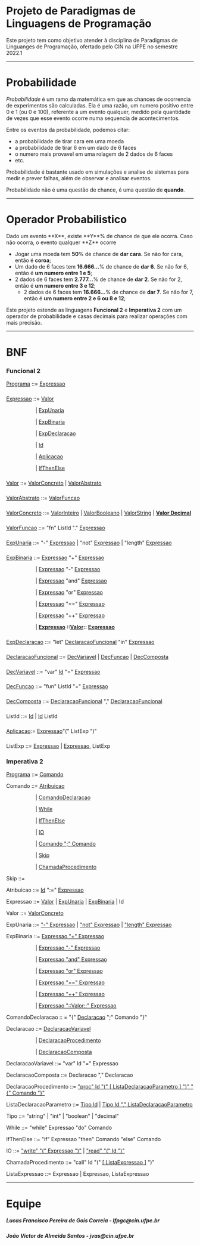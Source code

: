 <h1>Projeto de Paradigmas de Linguagens de Programação</h1>

 Este projeto tem como objetivo atender à disciplina de Paradigmas de Linguanges de Programação, ofertado pelo CIN na UFPE no semestre 2022.1

***
<h1>Probabilidade</h1>

*Probabilidade* é um ramo da matemática em que as chances de ocorrencia de experimentos são calculadas. Ela é uma razão, um numero positivo entre 0 e 1 (ou 0 e 100), referente a um evento qualquer, medido pela quantidade de vezes que esse evento ocorre numa sequencia de acontecimentos.

Entre os eventos da probabilidade, podemos citar:
 - a probabilidade de tirar cara em uma moeda
 - a probabilidade de tirar 6 em um dado de 6 faces
 - o numero mais provavel em uma rolagem de 2 dados de 6 faces
 - etc.

Probabilidade é bastante usado em simulações e analise de sistemas para medir e prever falhas, além de observar e analisar eventos.

Probabilidade não é uma questão de chance, é uma questão de **quando**.

***

<h1>Operador Probabilistico</h1>
Dado um evento **X**, existe **Y**% de chance de que ele ocorra. Caso não ocorra, o evento qualquer **Z** ocorre
 
- Jogar uma moeda tem **50**% de chance de **dar cara**. Se não for cara, então é **coroa**;
- Um dado de 6 faces tem **16.666...**% de chance de **dar 6**. Se não for 6, então é **um numero entre 1 e 5**;
- 2 dados de 6 faces tem **2.777...**% de chance de **dar 2**. Se não for 2, então é **um numero entre 3 e 12**;
  - 2 dados de 6 faces tem **16.666...**% de chance de **dar 7**. Se não for 7, então é **um numero entre 2 e 6 ou 8 e 12**;

Este projeto estende as linguagens **Funcional 2** e **Imperativa 2** com um operador de probabilidade e casas decimais para realizar operações com mais precisão.
***
<h1>BNF</h1>

<h3>Funcional 2</h3>

[Programa](src/lf2/plp/functional2/Programa.java) ::= [Expressao](src/lf2/plp/expressions2/expression/Expressao.java)
###

[Expressao](src/lf2/plp/expressions2/expression/Expressao.java) ::= 
[Valor](src/lf2/plp/expressions2/expression/Valor.java)

&emsp; &emsp; &emsp; &emsp;  &ensp;| [ExpUnaria](src/lf2/plp/expressions2/expression/ExpUnaria.java)

&emsp; &emsp; &emsp; &emsp;  &ensp;| [ExpBinaria](src/lf2/plp/expressions2/expression/ExpBinaria.java)

&emsp; &emsp; &emsp; &emsp;  &ensp;| [ExpDeclaracao](src/lf2/plp/expressions2/expression/ExpDeclaracao.java)

&emsp; &emsp; &emsp; &emsp;  &ensp;| [Id](src/lf2/plp/expressions2/expression/Id.java)

&emsp; &emsp; &emsp; &emsp;  &ensp;| [Aplicacao](src/lf2/plp/functional2/expression/Aplicacao.java)

&emsp; &emsp; &emsp; &emsp;  &ensp;| [IfThenElse](src/lf2/plp/functional1/expression/IfThenElse.java)
###
[Valor](src/lf2/plp/expressions2/expression/Valor.java) ::= 
[ValorConcreto](src/lf2/plp/expressions2/expression/ValorConcreto.java)
| [ValorAbstrato](src/lf2/plp/functional2/expression/ValorAbstrato.java)
###
[ValorAbstrato](src/lf2/plp/functional2/expression/ValorAbstrato.java) ::= [ValorFuncao](src/lf2/plp/functional2/expression/ValorFuncao.java)
###
[ValorConcreto](src/lf2/plp/expressions2/expression/ValorConcreto.java) ::= [ValorInteiro](src/lf2/plp/expressions2/expression/ValorInteiro.java) 
| [ValorBooleano](src/lf2/plp/expressions2/expression/ValorBooleano.java) 
| [ValorString](src/lf2/plp/expressions2/expression/ValorString.java) 
| [**Valor Decimal**](src/lf2/plp/expressions2/expression/ValorDecimal.java)
###
[ValorFuncao](src/lf2/plp/functional2/expression/ValorFuncao.java) ::= "fn" ListId "." [Expressao](src/lf2/plp/expressions2/expression/Expressao.java)
###
[ExpUnaria](src/lf2/plp/expressions2/expression/ExpUnaria.java) ::= "-" [Expressao](src/lf2/plp/expressions2/expression/Expressao.java) 
| "not" [Expressao](src/lf2/plp/expressions2/expression/Expressao.java) 
| "length" [Expressao](src/lf2/plp/expressions2/expression/Expressao.java)
###
[ExpBinaria](src/lf2/plp/expressions2/expression/ExpBinaria.java) ::= [Expressao](src/lf2/plp/expressions2/expression/Expressao.java) "+" [Expressao](src/lf2/plp/expressions2/expression/Expressao.java)

&emsp; &emsp; &emsp; &emsp;  &ensp;| [Expressao](src/lf2/plp/expressions2/expression/Expressao.java) "-" [Expressao](src/lf2/plp/expressions2/expression/Expressao.java)

&emsp; &emsp; &emsp; &emsp;  &ensp;| [Expressao](src/lf2/plp/expressions2/expression/Expressao.java) "and" [Expressao](src/lf2/plp/expressions2/expression/Expressao.java)

&emsp; &emsp; &emsp; &emsp;  &ensp;| [Expressao](src/lf2/plp/expressions2/expression/Expressao.java) "or" [Expressao](src/lf2/plp/expressions2/expression/Expressao.java)

&emsp; &emsp; &emsp; &emsp;  &ensp;| [Expressao](src/lf2/plp/expressions2/expression/Expressao.java) "==" [Expressao](src/lf2/plp/expressions2/expression/Expressao.java)

&emsp; &emsp; &emsp; &emsp;  &ensp;| [Expressao](src/lf2/plp/expressions2/expression/Expressao.java) "++" [Expressao](src/lf2/plp/expressions2/expression/Expressao.java)

&emsp; &emsp; &emsp; &emsp;  &ensp;| **[Expressao](src/lf2/plp/expressions2/expression/Expressao.java) ::[Valor](src/lf2/plp/expressions2/expression/Valor.java):: [Expressao](src/lf2/plp/expressions2/expression/Expressao.java)**

###          

[ExpDeclaracao](src/lf2/plp/functional2/expression/ExpDeclaracao.java) ::= "let" [DeclaracaoFuncional](src/lf2/plp/functional1/declaration/DeclaracaoFuncional.java) "in" [Expressao](src/lf2/plp/expressions2/expression/Expressao.java)
###
[DeclaracaoFuncional](src/lf2/plp/functional1/declaration/DeclaracaoFuncional.java) ::= [DecVariavel](src/lf2/plp/functional1/declaration/DecVariavel.java)
    | [DecFuncao](src/lf2/plp/functional2/declaration/DecFuncao.java)
    | [DecComposta](src/lf2/plp/functional1/declaration/DecComposta.java)
###
[DecVariavel](src/lf2/plp/functional1/declaration/DecVariavel.java) ::= "var" [Id](src/lf2/plp/expressions2/expression/Id.java) "=" [Expressao](src/lf2/plp/expressions2/expression/Expressao.java)
###
[DecFuncao](src/lf2/plp/functional2/declaration/DecFuncao.java) ::= "fun" ListId "=" [Expressao](src/lf2/plp/expressions2/expression/Expressao.java)
###
[DecComposta](src/lf2/plp/functional1/declaration/DecComposta.java) ::= [DeclaracaoFuncional](src/lf2/plp/functional1/declaration/DeclaracaoFuncional.java) "," [DeclaracaoFuncional](src/lf2/plp/functional1/declaration/DeclaracaoFuncional.java)
###
ListId ::= [Id](src/lf2/plp/expressions2/expression/Id.java)  |  [Id](src/lf2/plp/expressions2/expression/Id.java) ListId
###
[Aplicacao](src/lf2/plp/functional2/expression/Aplicacao.java):= [Expressao](src/lf2/plp/expressions2/expression/Expressao.java)"(" ListExp ")"
###
ListExp ::= [Expressao](src/lf2/plp/expressions2/expression/Expressao.java)  |  [Expressao](src/lf2/plp/expressions2/expression/Expressao.java), ListExp
###

<h3>Imperativa 2</h3>

[Programa](src/lf2/plp/imperative2/Programa.java) ::= [Comando](src/lf2/plp/imperative1/command/Comando.java)

Comando ::= [Atribuicao](src/lf2/plp/imperative1/command/Atribuicao.java)

&emsp; &emsp; &emsp; &emsp;  &ensp;| [ComandoDeclaracao](src/lf2/plp/imperative1/command/ComandoDeclaracao.java)

&emsp; &emsp; &emsp; &emsp;  &ensp;| [While](src/lf2/plp/imperative1/command/While.java)

&emsp; &emsp; &emsp; &emsp;  &ensp;| [IfThenElse](src/lf2/plp/imperative1/command/IfThenElse.java)

&emsp; &emsp; &emsp; &emsp;  &ensp;| [IO](src/lf2/plp/imperative1/command/IO.java)

&emsp; &emsp; &emsp; &emsp;  &ensp;| [Comando ";" Comando](src/lf2/plp/imperative1/command/SequenciaComando.java)

&emsp; &emsp; &emsp; &emsp;  &ensp;| [Skip](src/lf2/plp/imperative1/command/Skip.java)

&emsp; &emsp; &emsp; &emsp;  &ensp;| [ChamadaProcedimento](src/lf2/plp/imperative2/command/ChamadaProcedimento.java)

Skip ::= 

Atribuicao ::= [Id](src/lf2/plp/expressions2/expression/Id.java) ":=" [Expressao](src/lf2/plp/expressions2/expression/Expressao.java)

Expressao ::= [Valor](src/lf2/plp/expressions2/expression/Valor.java) | [ExpUnaria](src/lf2/plp/expressions2/expression/ExpUnaria.java) | [ExpBinaria](src/lf2/plp/expressions2/expression/ExpBinaria.java) | Id

Valor ::= [ValorConcreto](src/lf2/plp/expressions2/expression/ValorConcreto.java)

ExpUnaria ::= ["-" Expressao](src/lf2/plp/expressions2/expression/ExpMenos.java) | ["not" Expressao](src/lf2/plp/expressions2/expression/ExpNot.java) | ["length" Expressao](src/lf2/plp/expressions2/expression/ExpLength.java)

ExpBinaria ::=  [Expressao "+" Expressao](src/lf2/plp/expressions2/expression/ExpSoma.java)

&emsp; &emsp; &emsp; &emsp;  &ensp;| [Expressao "-" Expressao](src/lf2/plp/expressions2/expression/ExpSub.java)

&emsp; &emsp; &emsp; &emsp;  &ensp;| [Expressao "and" Expressao](src/lf2/plp/expressions2/expression/ExpAnd.java)

&emsp; &emsp; &emsp; &emsp;  &ensp;| [Expressao "or" Expressao](src/lf2/plp/expressions2/expression/ExpOr.java)

&emsp; &emsp; &emsp; &emsp;  &ensp;| [Expressao "==" Expressao](src/lf2/plp/expressions2/expression/ExpEquals.java)

&emsp; &emsp; &emsp; &emsp;  &ensp;| [Expressao "++" Expressao](src/lf2/plp/expressions2/expression/ExpConcat.java)

&emsp; &emsp; &emsp; &emsp;  &ensp;| [Expressao "::Valor::" Expressao](src/lf2/plp/expressions2/expression/ExpProb.java)

ComandoDeclaracao :: = "{" [Declaracao](src/lf2/plp/imperative1/declaration/Declaracao.java) ";" Comando "}"

Declaracao ::= [DeclaracaoVariavel](src/lf2/plp/imperative1/declaration/DeclaracaoVariavel.java)

&emsp; &emsp; &emsp; &emsp;  &ensp;| [DeclaracaoProcedimento](src/lf2/plp/imperative2/declaration/DeclaracaoProcedimento.java)

&emsp; &emsp; &emsp; &emsp;  &ensp;| [DeclaracaoComposta](src/lf2/plp/imperative1/declaration/DeclaracaoComposta.java)

DeclaracaoVariavel ::= "var" Id "=" Expressao 

DeclaracaoComposta ::= Declaracao "," Declaracao

DeclaracaoProcedimento ::= ["proc" Id "(" [ ListaDeclaracaoParametro ] ")" "{" Comando "}"](src/lf2/plp/imperative2/declaration/DeclaracaoProcedimento.java)

ListaDeclaracaoParametro ::= [Tipo Id](src/lf2/plp/imperative2/declaration/DeclaracaoParametro.java) | [Tipo Id "," ListaDeclaracaoParametro](src/lf2/plp/imperative2/declaration/ListaDeclaracaoParametro.java)

Tipo ::= "string" | "int" | "boolean" | "decimal"

While ::= "while" Expressao "do" Comando

IfThenElse ::= "if" Expressao "then" Comando "else" Comando

IO ::= ["write" "(" Expressao ")"](src/lf2/plp/imperative1/command/Write.java) | ["read" "(" Id ")"](src/lf2/plp/imperative1/command/Read.java)

ChamadaProcedimento ::= "call" Id "(" [[ ListaExpressao ]](src/lf2/plp/imperative2/command/ListaExpressao.java) ")" 

ListaExpressao ::= Expressao | Expressao, ListaExpressao
***
<h1>Equipe</h1>

<h5>Lucas Francisco Pereira de Gois Correia - lfpgc@cin.ufpe.br</h5>

<h5>João Victor de Almeida Santos - jvas@cin.ufpe.br</h5>

